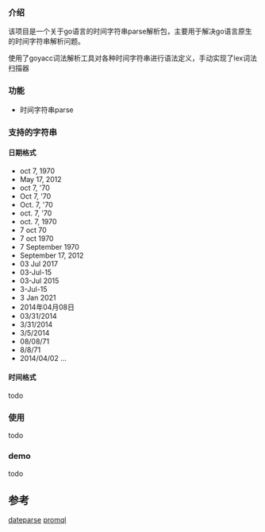 ### 介绍

该项目是一个关于go语言的时间字符串parse解析包，主要用于解决go语言原生的时间字符串解析问题。

使用了goyacc词法解析工具对各种时间字符串进行语法定义，手动实现了lex词法扫描器

### 功能

- 时间字符串parse

### 支持的字符串

#### 日期格式

- oct 7, 1970
- May 17, 2012
- oct 7, '70
- Oct 7, '70
- Oct. 7, '70
- oct. 7, '70
- oct. 7, 1970
- 7 oct 70
- 7 oct 1970
- 7 September 1970
- September 17, 2012
- 03 Jul 2017
- 03-Jul-15
- 03-Jul 2015
- 3-Jul-15
- 3 Jan 2021
- 2014年04月08日
- 03/31/2014
- 3/31/2014
- 3/5/2014
- 08/08/71
- 8/8/71
- 2014/04/02
...

#### 时间格式

todo

### 使用
todo

### demo
todo

## 参考
[dateparse](https://github.com/araddon/dateparse)
[promql](https://github.com/prometheus/prometheus/tree/main/promql/parser)

